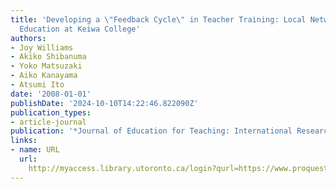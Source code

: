 ```yaml
---
title: 'Developing a \"Feedback Cycle\" in Teacher Training: Local Networking in English
  Education at Keiwa College'
authors:
- Joy Williams
- Akiko Shibanuma
- Yoko Matsuzaki
- Aiko Kanayama
- Atsumi Ito
date: '2008-01-01'
publishDate: '2024-10-10T14:22:46.822090Z'
publication_types:
- article-journal
publication: '*Journal of Education for Teaching: International Research and Pedagogy*'
links:
- name: URL
  url: 
    http://myaccess.library.utoronto.ca/login?qurl=https://www.proquest.com/docview/61977280?accountid=14771&bdid=38382&_bd=8ZX8jDnD3dMQa803k7%2FOP8JQqf0%3D
---
```

